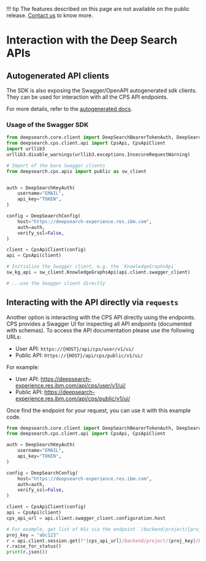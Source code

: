 !!! tip
        The features described on this page are not available on the public release. [Contact us](https://ds4sd.github.io/) to know more.

# Interaction with the Deep Search APIs

## Autogenerated API clients

The SDK is also exposing the Swagger/OpenAPI autogenerated sdk clients. They can be used for interaction with all the CPS API endpoints.

For more details, refer to the [autogenerated docs](../apis//public/KnowledgeGraphsApi.md).


### Usage of the Swagger SDK

```python
from deepsearch.core.client import DeepSearchBearerTokenAuth, DeepSearchKeyAuth, DeepSearchConfig
from deepsearch.cps.client.api import CpsApi, CpsApiClient
import urllib3
urllib3.disable_warnings(urllib3.exceptions.InsecureRequestWarning)

# Import of the bare Swagger clients
from deepsearch.cps.apis import public as sw_client


auth = DeepSearchKeyAuth(
    username="EMAIL",
    api_key="TOKEN",
)

config = DeepSeaerchConfig(
    host="https://deepsearch-experience.res.ibm.com",
    auth=auth,
    verify_ssl=False,
)

client = CpsApiClient(config)
api = CpsApi(client)

# Initialize the Swagger client, e.g. the `KnowledgeGraphsApi`
sw_kg_api = sw_client.KnowledgeGraphsApi(api.client.swagger_client)

# ...use the Swagger client directly
```

## Interacting with the API directly via `requests`

Another option is interacting with the CPS API directly using the endpoints. CPS provides a Swagger UI for inspecting all API endpoints (documented with schemas). To access the API documentation please use the following URLs:
- User API: `https://{HOST}/api/cps/user/v1/ui/`
- Public API: `https://{HOST}/api/cps/public/v1/ui/`

For example:
- User API: https://deepsearch-experience.res.ibm.com/api/cps/user/v1/ui/
- Public API: https://deepsearch-experience.res.ibm.com/api/cps/public/v1/ui/


Once find the endpoint for your request, you can use it with this example code.

```python
from deepsearch.core.client import DeepSearchBearerTokenAuth, DeepSearchKeyAuth, DeepSearchConfig
from deepsearch.cps.client.api import CpsApi, CpsApiClient

auth = DeepSearchKeyAuth(
    username="EMAIL",
    api_key="TOKEN",
)

config = DeepSearchConfig(
    host="https://deepsearch-experience.res.ibm.com",
    auth=auth,
    verify_ssl=False,
)

client = CpsApiClient(config)
api = CpsApi(client)
cps_api_url = api.client.swagger_client.configuration.host

# For example, get list of KGs via the endpoint `/backend/project/{proj_key}/bags`
proj_key = "abc123"
r = api.client.session.get(f"{cps_api_url}/backend/project/{proj_key}/bags")
r.raise_for_status()
print(r.json())
```

